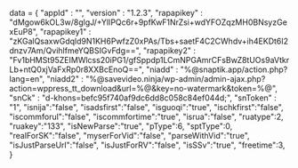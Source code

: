 <span id = 'versionData'>data = {
  "appId" : "",
  "version" : "1.2.3",
  "rapapikey" : "dMgow6kOL3w/8glgJ/+YlIPQc6r+9pfKwF1NrZsi+wdYFOZqzMH0BNsyzGexEuP8",
  "rapapikey1" : "zKGalQsaxwGdqld9N1KH6PwfzZ0xPAs/Tbs+saetF4C2CWhdv+ih4EKDt6I2dnzv7Am/QvihlfmeYQBSIGvFdg==",
  "rapapikey2" : "Fv1bHMSt95ZEIMWlcss20iPG1/gfSppdp1LCmNPGAmrCFsBwZ8tUOs9aVtkrLb+ntQ0xjVaFxRp0r8XXBcEnoQ==",
  "niadd" : "%@snaptik.app/action.php?lang=en",
  "niadd2" : "%@savevideo.ninja/wp-admin/admin-ajax.php?action=wppress_tt_download&url=%@&key=no-watermark&token=%@",
  "snCk" : "d-khons=befc95f740af9dc6dd8c058c84ef044d;",
  "snToken" : "1",
  "isnija":"false",
  "isadsfirst":"false",
  "isguoqi":"true",
  "ischkfirst":"false",
  "iscommforul":"false",
  "iscommfortime":"true",
  "isrua":"false",
  "ruatype":2,
  "ruakey":"133",
  "isNewParse":"true",
  "pType":6,
  "sptType":0,
  "realForSK":"false",
  "myserForVid":"false",
  "parseWithVid":"true",
  "isJustParseUrl":"false",
  "isJustForRV":"false",
  "isSSv":"true",
  "freetime":3,
}</span>
